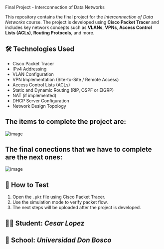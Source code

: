 Final Project - Interconnection of Data Networks

This repository contains the final project for the *Interconnection of Data Networks* course. The project is developed using **Cisco Packet Tracer** and includes key network concepts such as **VLANs**, **VPNs**, **Access Control Lists (ACLs)**, **Routing Protocols**, and more.

## 🛠 Technologies Used

- Cisco Packet Tracer
- IPv4 Addressing
- VLAN Configuration
- VPN Implementation (Site-to-Site / Remote Access)
- Access Control Lists (ACLs)
- Static and Dynamic Routing (RIP, OSPF or EIGRP)
- NAT (if implemented)
- DHCP Server Configuration
- Network Design Topology

## The items to complete the project are:
![image](https://github.com/user-attachments/assets/27e2de9c-7f6d-44fc-92b9-8013cfda1ad9)

## The final conections that we have to complete are the next ones:
![image](https://github.com/user-attachments/assets/3eff64e7-1292-404a-9700-57f3d224951f)


## 🧪 How to Test

1. Open the `.pkt` file using Cisco Packet Tracer.
2. Use the simulation mode to verify packet flow.
3. The next steps will be uploaded after the project is developed.




 
## 👨‍🎓 Student: *Cesar Lopez*  
## 🏫 School: *Universidad Don Bosco*  
